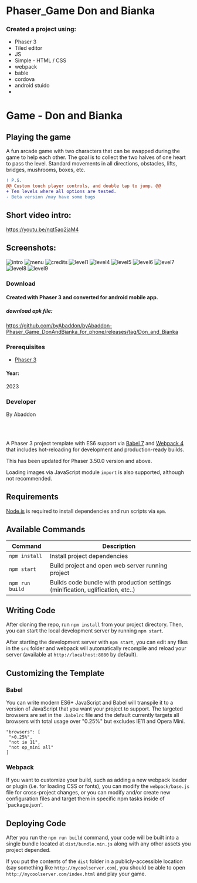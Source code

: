# Phaser_Game Don and Bianka

### Created a project using:
+ Phaser 3
+ Tiled editor
+ JS
+ Simple - HTML / CSS
+ webpack
+ bable
+ cordova
+ android stuido
+ 

# Game - Don and Bianka
## Playing the game
A fun arcade game with two characters that can be swapped during the game to help each other.
The goal is to collect the two halves of one heart to pass the level.
Standard movements in all directions, obstacles, lifts, bridges, mushrooms, boxes, etc.
```diff
! P.S.
@@ Custom touch player controls, and double tap to jump. @@
+ Ten levels where all options are tested.
- Beta version /may have some bugs
```

## Short video intro:
https://youtu.be/nqt5aq2jaM4

## Screenshots:
![intro](https://github.com/byAbaddon/byAbaddon-Phaser_Game_DonAndBianka_for_phone/assets/51271834/bcd2dc4e-5ac8-43a4-aaae-8aff4d6db252)
![menu](https://github.com/byAbaddon/byAbaddon-Phaser_Game_DonAndBianka_for_phone/assets/51271834/8e462459-ac87-4292-97c9-644e0ad4b437)
![credits](https://github.com/byAbaddon/byAbaddon-Phaser_Game_DonAndBianka_for_phone/assets/51271834/0b598bb5-9e1f-4ec7-b6e3-fbb2993b7550)
![level1](https://github.com/byAbaddon/byAbaddon-Phaser_Game_DonAndBianka_for_phone/assets/51271834/addd1dc8-a197-4a5d-88fc-13b7fc89e611)
![level4](https://github.com/byAbaddon/byAbaddon-Phaser_Game_DonAndBianka_for_phone/assets/51271834/337a44ce-8281-46c7-a575-ba32e292462c)
![level5](https://github.com/byAbaddon/byAbaddon-Phaser_Game_DonAndBianka_for_phone/assets/51271834/22ddaf66-95d5-499a-aacb-a7eb772f655f)
![level6](https://github.com/byAbaddon/byAbaddon-Phaser_Game_DonAndBianka_for_phone/assets/51271834/d5ad73ff-0148-4bd2-a097-2b7abf2b240d)
![level7](https://github.com/byAbaddon/byAbaddon-Phaser_Game_DonAndBianka_for_phone/assets/51271834/142a0bc5-01d2-4e90-b1ba-931fe5c93fd5)
![level8](https://github.com/byAbaddon/byAbaddon-Phaser_Game_DonAndBianka_for_phone/assets/51271834/33f1e2d3-c828-48d8-99a5-c5befff872f0)
![level9](https://github.com/byAbaddon/byAbaddon-Phaser_Game_DonAndBianka_for_phone/assets/51271834/a1269d28-9104-465d-bcab-db1190f12a19)



### Download
#### Created with Phaser 3 and converted for android mobile app.
##### download apk file:
https://github.com/byAbaddon/byAbaddon-Phaser_Game_DonAndBianka_for_phone/releases/tag/Don_and_Bianka


### Prerequisites
- [Phaser 3](https://phaser.io)

#### Year:
2023

### Developer
By Abaddon

<br>
<br>

A Phaser 3 project template with ES6 support via [Babel 7](https://babeljs.io/) and [Webpack 4](https://webpack.js.org/) that includes hot-reloading for development and production-ready builds.

This has been updated for Phaser 3.50.0 version and above.

Loading images via JavaScript module `import` is also supported, although not recommended.

## Requirements

[Node.js](https://nodejs.org) is required to install dependencies and run scripts via `npm`.

## Available Commands

| Command | Description |
|---------|-------------|
| `npm install` | Install project dependencies |
| `npm start` | Build project and open web server running project |
| `npm run build` | Builds code bundle with production settings (minification, uglification, etc..) |

## Writing Code

After cloning the repo, run `npm install` from your project directory. Then, you can start the local development server by running `npm start`.

After starting the development server with `npm start`, you can edit any files in the `src` folder and webpack will automatically recompile and reload your server (available at `http://localhost:8080` by default).

## Customizing the Template

### Babel

You can write modern ES6+ JavaScript and Babel will transpile it to a version of JavaScript that you want your project to support. The targeted browsers are set in the `.babelrc` file and the default currently targets all browsers with total usage over "0.25%" but excludes IE11 and Opera Mini.

 ```
"browsers": [
  ">0.25%",
  "not ie 11",
  "not op_mini all"
]
 ```

### Webpack

If you want to customize your build, such as adding a new webpack loader or plugin (i.e. for loading CSS or fonts), you can modify the `webpack/base.js` file for cross-project changes, or you can modify and/or create new configuration files and target them in specific npm tasks inside of `package.json'.

## Deploying Code

After you run the `npm run build` command, your code will be built into a single bundle located at `dist/bundle.min.js` along with any other assets you project depended. 

If you put the contents of the `dist` folder in a publicly-accessible location (say something like `http://mycoolserver.com`), you should be able to open `http://mycoolserver.com/index.html` and play your game.

